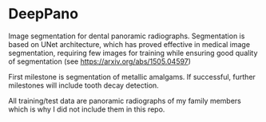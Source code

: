 # DeepPano
Image segmentation for dental panoramic radiographs. Segmentation is based on UNet architecture, which has proved effective in medical image segmentation, requiring few images for training while ensuring good quality of segmentation (see https://arxiv.org/abs/1505.04597)

First milestone is segmentation of metallic amalgams. If successful, further milestones will include tooth decay detection.

All training/test data are panoramic radiographs of my family members which is why I did not include them in this repo.
